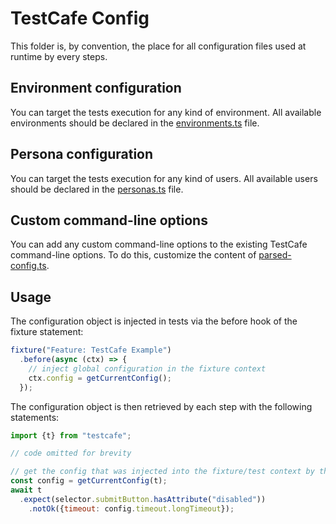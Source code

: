 # TestCafe Config

This folder is, by convention, the place for all configuration files used at runtime by every steps.

## Environment configuration
You can target the tests execution for any kind of environment. All available environments should be declared in the [environments.ts](environments.ts) file.

## Persona configuration
You can target the tests execution for any kind of users. All available users should be declared in the [personas.ts](personas.ts) file.

## Custom command-line options
You can add any custom command-line options to the existing TestCafe command-line options. To do this, customize the content of [parsed-config.ts](parsed-config.ts).

## Usage

The configuration object is injected in tests via the before hook of the fixture statement:

```js
fixture("Feature: TestCafe Example")
  .before(async (ctx) => {
    // inject global configuration in the fixture context
    ctx.config = getCurrentConfig();
  });
```

The configuration object is then retrieved by each step with the following statements:

```js
import {t} from "testcafe";

// code omitted for brevity

// get the config that was injected into the fixture/test context by the feature
const config = getCurrentConfig(t);
await t
  .expect(selector.submitButton.hasAttribute("disabled"))
    .notOk({timeout: config.timeout.longTimeout});
```
